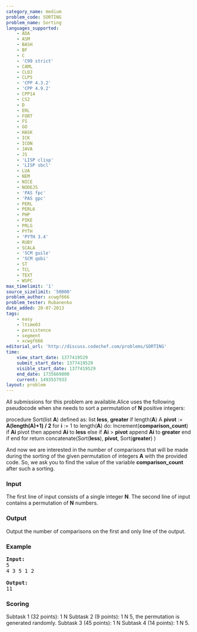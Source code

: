 ```yaml
---
category_name: medium
problem_code: SORTING
problem_name: Sorting
languages_supported:
    - ADA
    - ASM
    - BASH
    - BF
    - C
    - 'C99 strict'
    - CAML
    - CLOJ
    - CLPS
    - 'CPP 4.3.2'
    - 'CPP 4.9.2'
    - CPP14
    - CS2
    - D
    - ERL
    - FORT
    - FS
    - GO
    - HASK
    - ICK
    - ICON
    - JAVA
    - JS
    - 'LISP clisp'
    - 'LISP sbcl'
    - LUA
    - NEM
    - NICE
    - NODEJS
    - 'PAS fpc'
    - 'PAS gpc'
    - PERL
    - PERL6
    - PHP
    - PIKE
    - PRLG
    - PYTH
    - 'PYTH 3.4'
    - RUBY
    - SCALA
    - 'SCM guile'
    - 'SCM qobi'
    - ST
    - TCL
    - TEXT
    - WSPC
max_timelimit: '1'
source_sizelimit: '50000'
problem_author: xcwgf666
problem_tester: Rubanenko
date_added: 20-07-2013
tags:
    - easy
    - ltime03
    - persistence
    - segment
    - xcwgf666
editorial_url: 'http://discuss.codechef.com/problems/SORTING'
time:
    view_start_date: 1377419529
    submit_start_date: 1377419529
    visible_start_date: 1377419529
    end_date: 1735669800
    current: 1493557933
layout: problem
---
```

All submissions for this problem are available.Alice uses the following pseudocode when she needs to sort a permutation of **N** positive integers:

procedure Sort(list **A**) defined as: 
 list **less**, **greater**
 if length(**A**) A
 **pivot** := **A(length(A)+1) / 2**
 for **i** := 1 to length(**A**) do:
 Increment(**comparison\_count**)
 if **Ai** pivot then append **Ai** to **less** else if **Ai** &gt; **pivot** append **Ai** to **greater**
 end if
 end for
 return concatenate(Sort(**less**), **pivot**, Sort(**greater**) )

And now we are interested in the number of comparisons that will be made during the sorting of the given permutation of integers **A** with the provided code. So, we ask you to find the value of the variable **comparison\_count** after such a sorting.

### Input

The first line of input consists of a single integer **N**. The second line of input contains a permutation of **N** numbers.

### Output

Output the number of comparisons on the first and only line of the output.

### Example

<pre><b>Input:</b>
5
4 3 5 1 2

<b>Output:</b>
11
</pre>
### Scoring

Subtask 1 (32 points): 1 N Subtask 2 (9 points): 1 N 5, the permutation is generated randomly.
Subtask 3 (45 points): 1 N Subtask 4 (14 points): 1 N 5.
